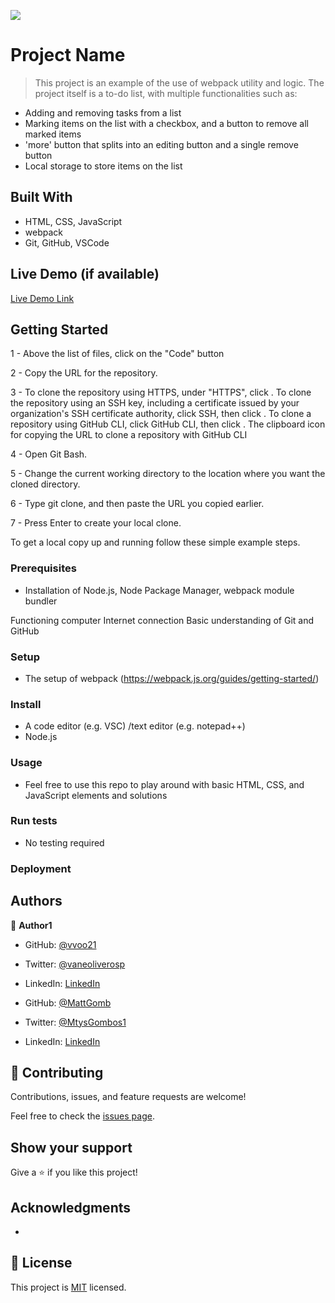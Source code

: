 ![](https://img.shields.io/badge/Microverse-blueviolet)

# Project Name

> This project is an example of the use of webpack utility and logic. The project itself is a to-do list, with multiple functionalities such as:
- Adding and removing tasks from a list
- Marking items on the list with a checkbox, and a button to remove all marked items
- 'more' button that splits into an editing button and a single remove button
- Local storage to store items on the list


## Built With

- HTML, CSS, JavaScript
- webpack
- Git, GitHub, VSCode

## Live Demo (if available)

[Live Demo Link](https://mattgomb.github.io/To-do-list-webpack-v2/dist/)


## Getting Started

1 - Above the list of files, click on the "Code" button

2 - Copy the URL for the repository.

3 - To clone the repository using HTTPS, under "HTTPS", click . To clone the repository using an SSH key, including a certificate issued by your organization's SSH certificate authority, click SSH, then click . To clone a repository using GitHub CLI, click GitHub CLI, then click . The clipboard icon for copying the URL to clone a repository with GitHub CLI

4 - Open Git Bash.

5 - Change the current working directory to the location where you want the cloned directory.

6 - Type git clone, and then paste the URL you copied earlier.

7 - Press Enter to create your local clone.


To get a local copy up and running follow these simple example steps.

### Prerequisites

- Installation of Node.js, Node Package Manager, webpack module bundler

Functioning computer
Internet connection
Basic understanding of Git and GitHub

### Setup

- The setup of webpack (https://webpack.js.org/guides/getting-started/)

### Install

- A code editor (e.g. VSC) /text editor (e.g. notepad++)
- Node.js


### Usage

- Feel free to use this repo to play around with basic HTML, CSS, and JavaScript elements and solutions


### Run tests

- No testing required

### Deployment



## Authors

👤 **Author1**

- GitHub: [@vvoo21](https://github.com/vvoo21)
- Twitter: [@vaneoliverosp](https://twitter.com/vaneoliverosp)
- LinkedIn: [LinkedIn](https://linkedin.com/in/gombos-mátyás-28139771/)

- GitHub: [@MattGomb](https://github.com/MattGomb)
- Twitter: [@MtysGombos1](https://twitter.com/MtysGombos1)
- LinkedIn: [LinkedIn](https://www.linkedin.com/in/vaneoliverosp/)


## 🤝 Contributing

Contributions, issues, and feature requests are welcome!

Feel free to check the [issues page](../../issues/).

## Show your support

Give a ⭐️ if you like this project!

## Acknowledgments

-

## 📝 License

This project is [MIT](./LICENSE) licensed.

